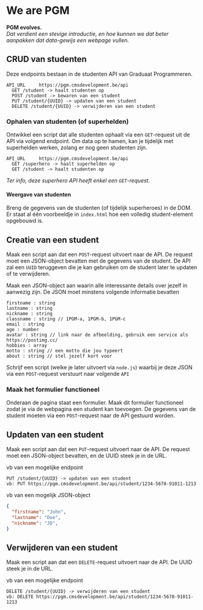# We are PGM

**PGM evolves.**  
_Dat verdient een stevige introductie, en hoe kunnen we dat beter aanpakken dat data-gewijs een webpage vullen._

## CRUD van studenten

Deze endpoints bestaan in de studenten API van Graduaat Programmeren.

```
API_URL     https://pgm.cmsdevelopment.be/api
  GET /student -> haalt studenten op
  POST /student -> bewaren van een student
  PUT /student/{UUID} -> updaten van een student
  DELETE /student/{UUID} -> verwijderen van een student
```

### Ophalen van studenten (of superhelden)

Ontwikkel een script dat alle studenten ophaalt via een `GET`-request uit de API via volgend endpoint.
Om data op te hamen, kan je tijdelijk met superhelden werken, zolang er nog geen studenten zijn.

```
API_URL     https://pgm.cmsdevelopment.be/api
  GET /superhero -> haalt superhelden op
  GET /student -> haalt studenten op
```
*Ter info, deze superhero API heeft enkel een `GET`-request.*

#### Weergave van studenten

Breng de gegevens van de studenten (of tijdelijk superheroes) in de DOM. Er staat al één voorbeeldje in `index.html` hoe een volledig student-element opgebouwd is.

## Creatie van een student

Maak een script aan dat een `POST`-request uitvoert naar de API. De request moet een JSON-object bevatten met de gegevens van de student. De API zal een `UUID` teruggeven die je kan gebruiken om de student later te updaten of te verwijderen.

Maak een JSON-object aan waarin alle interessante details over jezelf in aanwezig zijn. De JSON moet minstens volgende informatie bevatten

    firstname : string
    lastname : string
    nickname : string
    classname : string // 1PGM-a, 1PGM-b, 1PGM-c
    email : string
    age : number
    avatar : string // link naar de afbeelding, gebruik een service als https://postimg.cc/
    hobbies : array
    motto : string // een motto die jou typeert
    about : string // stel jezelf kort voor

Schrijf een script (welke je later uitvoert via `node.js`) waarbij je deze JSON via een `POST`-request verstuurt naar volgende `API`

### Maak het formulier functioneel

Onderaan de pagina staat een formulier. Maak dit formulier functioneel zodat je via de webpagina een student kan toevoegen. De gegevens van de student moeten via een `POST`-request naar de API gestuurd worden.

## Updaten van een student

Maak een script aan dat een `PUT`-request uitvoert naar de API. De request moet een JSON-object bevatten, en de UUID steek je in de URL.

vb van een mogelijke endpoint
```
PUT /student/{UUID} -> updaten van een student
vb: PUT https://pgm.cmsdevelopment.be/api/student/1234-5678-91011-1213
```

vb van een mogelijk JSON-object
```json
{
  "firstname": "John",
  "lastname": "Doe",
  "nickname": "JD",
}
``` 
## Verwijderen van een student

Maak een script aan dat een `DELETE`-request uitvoert naar de API. De UUID steek je in de URL.

vb van een mogelijke endpoint
```
DELETE /student/{UUID} -> verwijderen van een student
vb: DELETE https://pgm.cmsdevelopment.be/api/student/1234-5678-91011-1213
```

